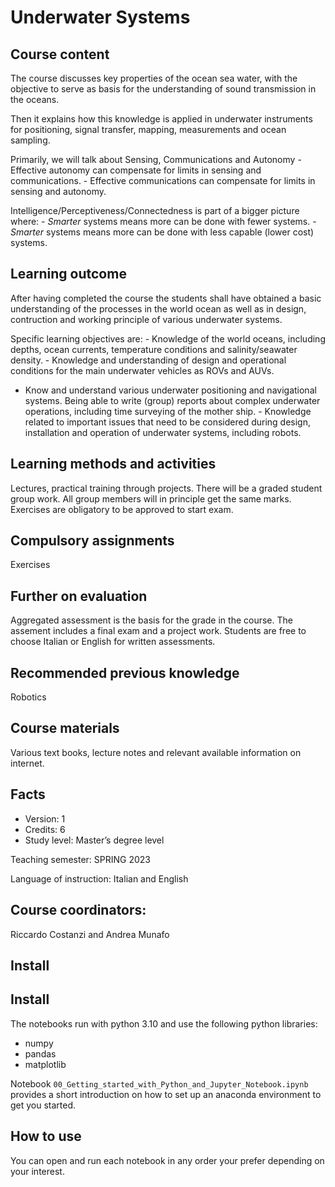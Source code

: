 Underwater Systems
================

<!-- WARNING: THIS FILE WAS AUTOGENERATED! DO NOT EDIT! -->

## Course content

The course discusses key properties of the ocean sea water, with the
objective to serve as basis for the understanding of sound transmission
in the oceans.

Then it explains how this knowledge is applied in underwater instruments
for positioning, signal transfer, mapping, measurements and ocean
sampling.

Primarily, we will talk about Sensing, Communications and Autonomy -
Effective autonomy can compensate for limits in sensing and
communications. - Effective communications can compensate for limits in
sensing and autonomy.

Intelligence/Perceptiveness/Connectedness is part of a bigger picture
where: - *Smarter* systems means more can be done with fewer systems. -
*Smarter* systems means more can be done with less capable (lower cost)
systems.

## Learning outcome

After having completed the course the students shall have obtained a
basic understanding of the processes in the world ocean as well as in
design, contruction and working principle of various underwater systems.

Specific learning objectives are: - Knowledge of the world oceans,
including depths, ocean currents, temperature conditions and
salinity/seawater density. - Knowledge and understanding of design and
operational conditions for the main underwater vehicles as ROVs and
AUVs.  
- Know and understand various underwater positioning and navigational
systems. Being able to write (group) reports about complex underwater
operations, including time surveying of the mother ship. - Knowledge
related to important issues that need to be considered during design,
installation and operation of underwater systems, including robots.

## Learning methods and activities

Lectures, practical training through projects. There will be a graded
student group work. All group members will in principle get the same
marks. Exercises are obligatory to be approved to start exam.

## Compulsory assignments

Exercises

## Further on evaluation

Aggregated assessment is the basis for the grade in the course. The
assement includes a final exam and a project work. Students are free to
choose Italian or English for written assessments.

## Recommended previous knowledge

Robotics

## Course materials

Various text books, lecture notes and relevant available information on
internet.

## Facts

- Version: 1
- Credits: 6
- Study level: Master’s degree level

Teaching semester: SPRING 2023

Language of instruction: Italian and English

## Course coordinators:

Riccardo Costanzi and Andrea Munafo

## Install

## Install

The notebooks run with python 3.10 and use the following python
libraries:

- numpy
- pandas
- matplotlib

Notebook `00_Getting_started_with_Python_and_Jupyter_Notebook.ipynb`
provides a short introduction on how to set up an anaconda environment
to get you started.

## How to use

You can open and run each notebook in any order your prefer depending on
your interest.
